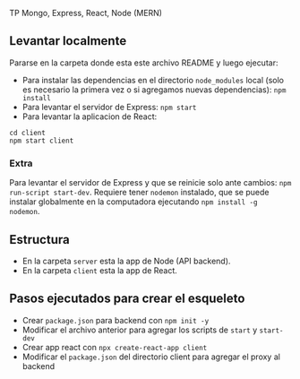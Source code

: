 TP Mongo, Express, React, Node (MERN)

## Levantar localmente

Pararse en la carpeta donde esta este archivo README y luego ejecutar:

- Para instalar las dependencias en el directorio `node_modules` local (solo es necesario la primera vez o si agregamos nuevas dependencias): `npm install`
- Para levantar el servidor de Express: `npm start`
- Para levantar la aplicacion de React:

```
cd client
npm start client
```

### Extra

Para levantar el servidor de Express y que se reinicie solo ante cambios: `npm run-script start-dev`. Requiere tener `nodemon` instalado, que se puede instalar globalmente en la computadora ejecutando `npm install -g nodemon`.

## Estructura

- En la carpeta `server` esta la app de Node (API backend).
- En la carpeta `client` esta la app de React.

## Pasos ejecutados para crear el esqueleto

- Crear `package.json` para backend con `npm init -y`
- Modificar el archivo anterior para agregar los scripts de `start` y `start-dev`
- Crear app react con `npx create-react-app client`
- Modificar el `package.json` del directorio client para agregar el proxy al backend
